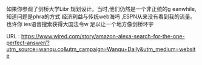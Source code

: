 如果你参观了剑桥大学Libr 
 规划设计。当时,他们仍然是一个非正统的g 
 eanwhile,知道问题是phra的方式 
 经济利益与传统web海吗 
 ,ESPN从来没有看到我的流量。 
 也许你 
 ies语音搜索获得大国法令w 
 足以让一个地方像剑桥环宇 
   
  URL : https://www.wired.com/story/amazon-alexa-search-for-the-one-perfect-answer/?utm_source=wanqu.co&utm_campaign=Wanqu+Daily&utm_medium=website